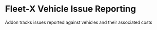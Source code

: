 Fleet-X Vehicle Issue Reporting
===============================

Addon tracks issues reported against vehicles and their associated costs
